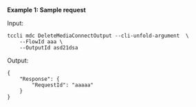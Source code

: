 **Example 1: Sample request**



Input: 

```
tccli mdc DeleteMediaConnectOutput --cli-unfold-argument  \
    --FlowId aaa \
    --OutputId asd21dsa
```

Output: 
```
{
    "Response": {
        "RequestId": "aaaaa"
    }
}
```

